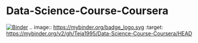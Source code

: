 # Data-Science-Course-Coursera
[![Binder](https://mybinder.org/badge_logo.svg)](https://mybinder.org/v2/gh/Teja1995/Data-Science-Course-Coursera/HEAD)
.. image:: https://mybinder.org/badge_logo.svg
 :target: https://mybinder.org/v2/gh/Teja1995/Data-Science-Course-Coursera/HEAD
